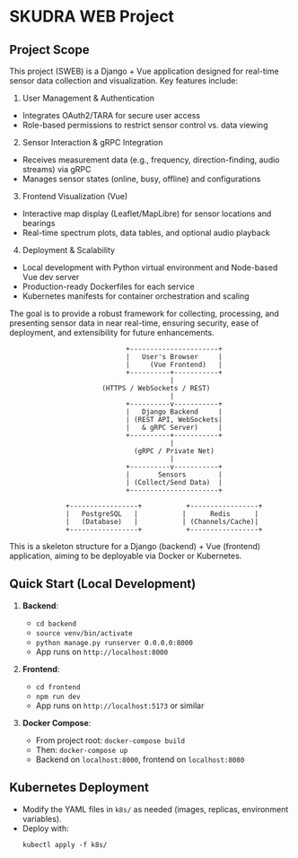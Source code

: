 # SKUDRA WEB Project
## Project Scope

This project (SWEB) is a Django + Vue application designed for real-time sensor data collection and visualization. Key features include:

1. User Management & Authentication
  - Integrates OAuth2/TARA for secure user access
  - Role-based permissions to restrict sensor control vs. data viewing
2. Sensor Interaction & gRPC Integration
 - Receives measurement data (e.g., frequency, direction-finding, audio streams) via gRPC
 - Manages sensor states (online, busy, offline) and configurations
3. Frontend Visualization (Vue)
 - Interactive map display (Leaflet/MapLibre) for sensor locations and bearings
 - Real-time spectrum plots, data tables, and optional audio playback
4. Deployment & Scalability
 - Local development with Python virtual environment and Node-based Vue dev server
 - Production-ready Dockerfiles for each service
 - Kubernetes manifests for container orchestration and scaling

The goal is to provide a robust framework for collecting, processing, and presenting sensor data in near real-time, ensuring security, ease of deployment, and extensibility for future enhancements.
                
                                 +----------------------+
                                 |   User's Browser     |
                                 |     (Vue Frontend)   |
                                 +----------+-----------+
                                            |
                           (HTTPS / WebSockets / REST)
                                            |
                                 +----------v-----------+
                                 |   Django Backend     |
                                 | (REST API, WebSockets|
                                 |   & gRPC Server)     |
                                 +----------+-----------+
                                            |
                                   (gRPC / Private Net)
                                            |
                                 +----------v-----------+
                                 |       Sensors        |
                                 | (Collect/Send Data)  |
                                 +----------------------+

                  +-----------------+           +-----------------+
                  |   PostgreSQL   |           |      Redis      |
                  |   (Database)   |           | (Channels/Cache)|
                  +-----------------+           +-----------------+


This is a skeleton structure for a Django (backend) + Vue (frontend) application,
aiming to be deployable via Docker or Kubernetes.

## Quick Start (Local Development)

1. **Backend**:
   - `cd backend`
   - `source venv/bin/activate`
   - `python manage.py runserver 0.0.0.0:8000`
   - App runs on `http://localhost:8000`

2. **Frontend**:
   - `cd frontend`
   - `npm run dev`
   - App runs on `http://localhost:5173` or similar

3. **Docker Compose**:
   - From project root: `docker-compose build`
   - Then: `docker-compose up`
   - Backend on `localhost:8000`, frontend on `localhost:8080`

## Kubernetes Deployment
- Modify the YAML files in `k8s/` as needed (images, replicas, environment variables).
- Deploy with:
  ```shell
  kubectl apply -f k8s/
  ```
